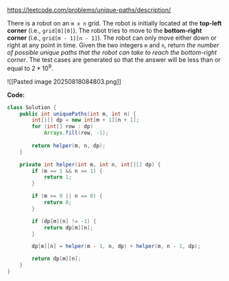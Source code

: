 https://leetcode.com/problems/unique-paths/description/

There is a robot on an `m x n` grid. The robot is initially located at the **top-left corner** (i.e., `grid[0][0]`). The robot tries to move to the **bottom-right corner** (i.e., `grid[m - 1][n - 1]`). The robot can only move either down or right at any point in time.
Given the two integers `m` and `n`, return _the number of possible unique paths that the robot can take to reach the bottom-right corner_.
The test cases are generated so that the answer will be less than or equal to $2 * 10^9$.

![[Pasted image 20250818084803.png]]

**Code:**

```java
class Solution {
    public int uniquePaths(int m, int n) {
        int[][] dp = new int[m + 1][n + 1];
        for (int[] row : dp)
            Arrays.fill(row, -1);
        
        return helper(m, n, dp);
    }

    private int helper(int m, int n, int[][] dp) {
        if (m == 1 && n == 1) {
            return 1;
        }

        if (m == 0 || n == 0) {
            return 0;
        }

        if (dp[m][n] != -1) {
            return dp[m][n];
        }

        dp[m][n] = helper(m - 1, n, dp) + helper(m, n - 1, dp);

        return dp[m][n];
    }
}
```